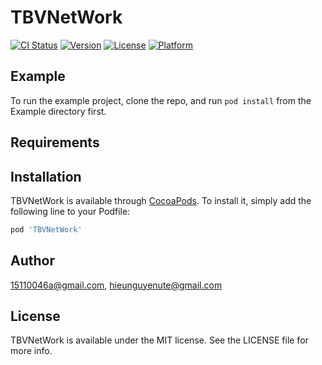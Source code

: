 # TBVNetWork

[![CI Status](https://img.shields.io/travis/15110046a@gmail.com/TBVNetWork.svg?style=flat)](https://travis-ci.org/15110046a@gmail.com/TBVNetWork)
[![Version](https://img.shields.io/cocoapods/v/TBVNetWork.svg?style=flat)](https://cocoapods.org/pods/TBVNetWork)
[![License](https://img.shields.io/cocoapods/l/TBVNetWork.svg?style=flat)](https://cocoapods.org/pods/TBVNetWork)
[![Platform](https://img.shields.io/cocoapods/p/TBVNetWork.svg?style=flat)](https://cocoapods.org/pods/TBVNetWork)

## Example

To run the example project, clone the repo, and run `pod install` from the Example directory first.

## Requirements

## Installation

TBVNetWork is available through [CocoaPods](https://cocoapods.org). To install
it, simply add the following line to your Podfile:

```ruby
pod 'TBVNetWork'
```

## Author

15110046a@gmail.com, hieunguyenute@gmail.com

## License

TBVNetWork is available under the MIT license. See the LICENSE file for more info.

